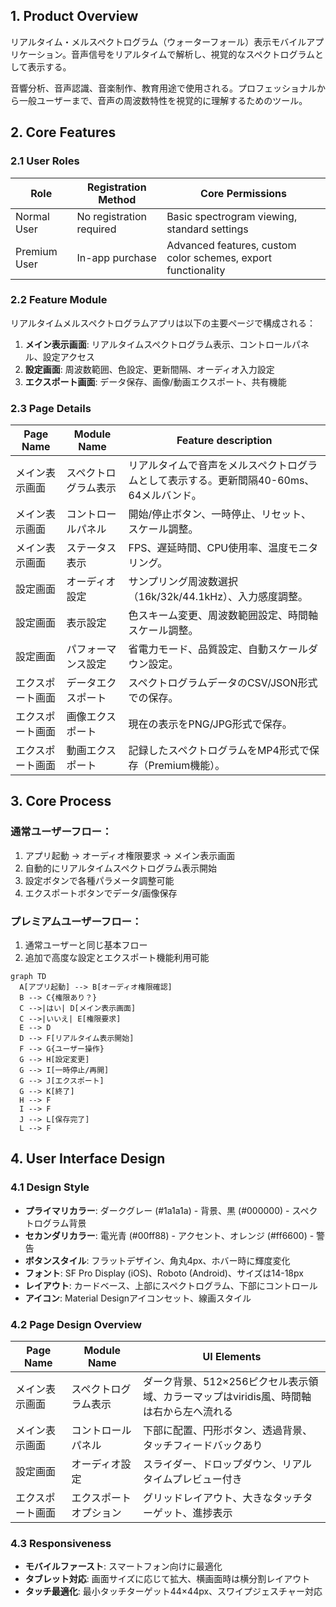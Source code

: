 ## 1. Product Overview
リアルタイム・メルスペクトログラム（ウォーターフォール）表示モバイルアプリケーション。音声信号をリアルタイムで解析し、視覚的なスペクトログラムとして表示する。

音響分析、音声認識、音楽制作、教育用途で使用される。プロフェッショナルから一般ユーザーまで、音声の周波数特性を視覚的に理解するためのツール。

## 2. Core Features

### 2.1 User Roles
| Role | Registration Method | Core Permissions |
|------|---------------------|------------------|
| Normal User | No registration required | Basic spectrogram viewing, standard settings |
| Premium User | In-app purchase | Advanced features, custom color schemes, export functionality |

### 2.2 Feature Module
リアルタイムメルスペクトログラムアプリは以下の主要ページで構成される：

1. **メイン表示画面**: リアルタイムスペクトログラム表示、コントロールパネル、設定アクセス
2. **設定画面**: 周波数範囲、色設定、更新間隔、オーディオ入力設定
3. **エクスポート画面**: データ保存、画像/動画エクスポート、共有機能

### 2.3 Page Details
| Page Name | Module Name | Feature description |
|-----------|-------------|---------------------|
| メイン表示画面 | スペクトログラム表示 | リアルタイムで音声をメルスペクトログラムとして表示する。更新間隔40-60ms、64メルバンド。 |
| メイン表示画面 | コントロールパネル | 開始/停止ボタン、一時停止、リセット、スケール調整。 |
| メイン表示画面 | ステータス表示 | FPS、遅延時間、CPU使用率、温度モニタリング。 |
| 設定画面 | オーディオ設定 | サンプリング周波数選択（16k/32k/44.1kHz）、入力感度調整。 |
| 設定画面 | 表示設定 | 色スキーム変更、周波数範囲設定、時間軸スケール調整。 |
| 設定画面 | パフォーマンス設定 | 省電力モード、品質設定、自動スケールダウン設定。 |
| エクスポート画面 | データエクスポート | スペクトログラムデータのCSV/JSON形式での保存。 |
| エクスポート画面 | 画像エクスポート | 現在の表示をPNG/JPG形式で保存。 |
| エクスポート画面 | 動画エクスポート | 記録したスペクトログラムをMP4形式で保存（Premium機能）。 |

## 3. Core Process

### 通常ユーザーフロー：
1. アプリ起動 → オーディオ権限要求 → メイン表示画面
2. 自動的にリアルタイムスペクトログラム表示開始
3. 設定ボタンで各種パラメータ調整可能
4. エクスポートボタンでデータ/画像保存

### プレミアムユーザーフロー：
1. 通常ユーザーと同じ基本フロー
2. 追加で高度な設定とエクスポート機能利用可能

```mermaid
graph TD
  A[アプリ起動] --> B[オーディオ権限確認]
  B --> C{権限あり？}
  C -->|はい| D[メイン表示画面]
  C -->|いいえ| E[権限要求]
  E --> D
  D --> F[リアルタイム表示開始]
  F --> G{ユーザー操作}
  G --> H[設定変更]
  G --> I[一時停止/再開]
  G --> J[エクスポート]
  G --> K[終了]
  H --> F
  I --> F
  J --> L[保存完了]
  L --> F
```

## 4. User Interface Design

### 4.1 Design Style
- **プライマリカラー**: ダークグレー (#1a1a1a) - 背景、黒 (#000000) - スペクトログラム背景
- **セカンダリカラー**: 電光青 (#00ff88) - アクセント、オレンジ (#ff6600) - 警告
- **ボタンスタイル**: フラットデザイン、角丸4px、ホバー時に輝度変化
- **フォント**: SF Pro Display (iOS)、Roboto (Android)、サイズは14-18px
- **レイアウト**: カードベース、上部にスペクトログラム、下部にコントロール
- **アイコン**: Material Designアイコンセット、線画スタイル

### 4.2 Page Design Overview
| Page Name | Module Name | UI Elements |
|-----------|-------------|-------------|
| メイン表示画面 | スペクトログラム表示 | ダーク背景、512×256ピクセル表示領域、カラーマップはviridis風、時間軸は右から左へ流れる |
| メイン表示画面 | コントロールパネル | 下部に配置、円形ボタン、透過背景、タッチフィードバックあり |
| 設定画面 | オーディオ設定 | スライダー、ドロップダウン、リアルタイムプレビュー付き |
| エクスポート画面 | エクスポートオプション | グリッドレイアウト、大きなタッチターゲット、進捗表示 |

### 4.3 Responsiveness
- **モバイルファースト**: スマートフォン向けに最適化
- **タブレット対応**: 画面サイズに応じて拡大、横画面時は横分割レイアウト
- **タッチ最適化**: 最小タッチターゲット44×44px、スワイプジェスチャー対応